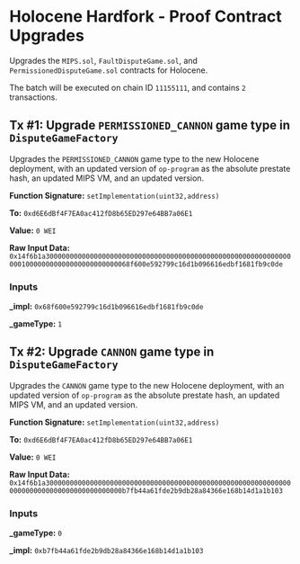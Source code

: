 # Holocene Hardfork - Proof Contract Upgrades
Upgrades the `MIPS.sol`, `FaultDisputeGame.sol`, and `PermissionedDisputeGame.sol` contracts for Holocene.

The batch will be executed on chain ID `11155111`, and contains `2` transactions.

## Tx #1: Upgrade `PERMISSIONED_CANNON` game type in `DisputeGameFactory`
Upgrades the `PERMISSIONED_CANNON` game type to the new Holocene deployment, with an updated version of `op-program` as the absolute prestate hash, an updated MIPS VM, and an updated version.

**Function Signature:** `setImplementation(uint32,address)`

**To:** `0xd6E6dBf4F7EA0ac412fD8b65ED297e64BB7a06E1`

**Value:** `0 WEI`

**Raw Input Data:** `0x14f6b1a3000000000000000000000000000000000000000000000000000000000000000100000000000000000000000068f600e592799c16d1b096616edbf1681fb9c0de`

### Inputs
**_impl:** `0x68f600e592799c16d1b096616edbf1681fb9c0de`

**_gameType:** `1`


## Tx #2: Upgrade `CANNON` game type in `DisputeGameFactory`
Upgrades the `CANNON` game type to the new Holocene deployment, with an updated version of `op-program` as the absolute prestate hash, an updated MIPS VM, and an updated version.

**Function Signature:** `setImplementation(uint32,address)`

**To:** `0xd6E6dBf4F7EA0ac412fD8b65ED297e64BB7a06E1`

**Value:** `0 WEI`

**Raw Input Data:** `0x14f6b1a30000000000000000000000000000000000000000000000000000000000000000000000000000000000000000b7fb44a61fde2b9db28a84366e168b14d1a1b103`

### Inputs
**_gameType:** `0`

**_impl:** `0xb7fb44a61fde2b9db28a84366e168b14d1a1b103`
